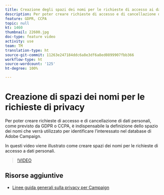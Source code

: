 ```yaml
---
title: Creazione degli spazi dei nomi per le richieste di accesso ai dati personali in Adobe Campaign Standard (ACS)
description: Per poter creare richieste di accesso e di cancellazione di dati personali, come previsto da GDPR o CCPA, è indispensabile la definizione dello spazio dei nomi che verrà utilizzato per identificare l’interessato nel database di Adobe Campaign. In questi video viene illustrato come creare spazi dei nomi per le richieste di accesso a dati personali.
feature: GDPR, CCPA
topic: null
kt: 1460
thumbnail: 22600.jpg
doc-type: feature video
activity: use
team: TM
translation-type: ht
source-git-commit: 11263e247184ddc6a8e3df6a8ed0899907fbb366
workflow-type: ht
source-wordcount: '125'
ht-degree: 100%

---
```



# Creazione di spazi dei nomi per le richieste di privacy

Per poter creare richieste di accesso e di cancellazione di dati personali, come previsto da GDPR o CCPA, è indispensabile la definizione dello spazio dei nomi che verrà utilizzato per identificare l’interessato nel database di Adobe Campaign.

In questi video viene illustrato come creare spazi dei nomi per le richieste di accesso a dati personali.

>[!VIDEO](https://video.tv.adobe.com/v/22600?quality=12)

## Risorse aggiuntive

* [Linee guida generali sulla privacy per Campaign](https://helpx.adobe.com/it/campaign/kb/campaign-privacy-overview.html)
